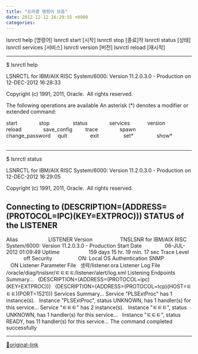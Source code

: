 ```yaml
---
title: "오라클 명령어 모음"
date: 2012-12-12 16:29:55 +0900
categories: 
---
```

  

lsnrctl help		[명령어]
lsnrctl start		[시작]
lsnrctl stop		[종료]작
lsnrctl status		[상태]
lsnrctl services	[서비스]
lsnrctl version		[버전]
lsnrctl reload		[재시작]
  


- - - - - -

$ lsnrctl help
  

LSNRCTL for IBM/AIX RISC System/6000: Version 11.2.0.3.0 - Production on 12-DEC-2012 16:28:33
  

Copyright (c) 1991, 2011, Oracle.  All rights reserved.
  

The following operations are available
An asterisk (*) denotes a modifier or extended command:
  

start               stop                status              
services            version             reload              
save_config         trace               spawn               
change_password     quit                exit                
set*                show*               

  
- - - - - -

$ lsnrctl status
  

LSNRCTL for IBM/AIX RISC System/6000: Version 11.2.0.3.0 - Production on 12-DEC-2012 16:29:05
  

Copyright (c) 1991, 2011, Oracle.  All rights reserved.
  

Connecting to (DESCRIPTION=(ADDRESS=(PROTOCOL=IPC)(KEY=EXTPROC)))
STATUS of the LISTENER
------------------------
Alias                     LISTENER
Version                   TNSLSNR for IBM/AIX RISC System/6000: Version 11.2.0.3.0 - Production
Start Date                06-JUL-2012 01:09:49
Uptime                    159 days 15 hr. 19 min. 17 sec
Trace Level               off
Security                  ON: Local OS Authentication
SNMP                      ON
Listener Parameter File   생략/listener.ora
Listener Log File         /oracle/diag/tnslsnr/ㅌㅌㅌㅌ/listener/alert/log.xml
Listening Endpoints Summary...
  (DESCRIPTION=(ADDRESS=(PROTOCOL=ipc)(KEY=EXTPROC)))
  (DESCRIPTION=(ADDRESS=(PROTOCOL=tcp)(HOST=ㅌㅌㅌ)(PORT=1521)))
Services Summary...
Service "PLSExtProc" has 1 instance(s).
  Instance "PLSExtProc", status UNKNOWN, has 1 handler(s) for this service...
Service "ㅌㅌㅌ" has 2 instance(s).
  Instance "ㅌㅌㅌ", status UNKNOWN, has 1 handler(s) for this service...
  Instance "ㅌㅌㅌ", status READY, has 11 handler(s) for this service...
The command completed successfully

  




***
[🔗original-link](http://www.mins01.com/mh/tech/read/810)